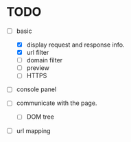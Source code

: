 # TODO

- [ ] basic
    - [x] display request and response info.
    - [x] url filter
    - [ ] domain filter
    - [ ] preview
    - [ ] HTTPS

- [ ] console panel

- [ ] communicate with the page.
    - [ ] DOM tree

- [ ] url mapping
